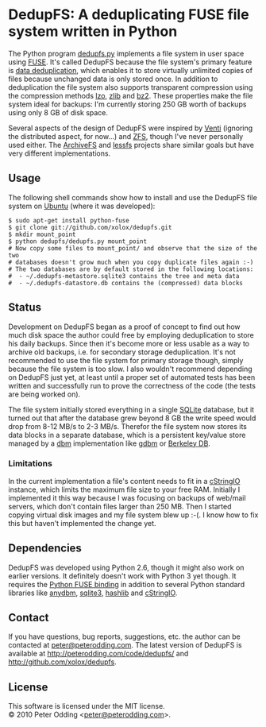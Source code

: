 # DedupFS: A deduplicating FUSE file system written in Python

The Python program [dedupfs.py](http://github.com/xolox/dedupfs/blob/master/dedupfs.py) implements a file system in user space using [FUSE](http://en.wikipedia.org/wiki/Filesystem_in_Userspace). It's called DedupFS because the file system's primary feature is [data deduplication](http://en.wikipedia.org/wiki/Data_deduplication), which enables it to store virtually unlimited copies of files because unchanged data is only stored once. In addition to deduplication the file system also supports transparent compression using the compression methods [lzo](http://en.wikipedia.org/wiki/LZO), [zlib](http://en.wikipedia.org/wiki/zlib) and [bz2](http://en.wikipedia.org/wiki/bz2). These properties make the file system ideal for backups: I'm currently storing 250 GB worth of backups using only 8 GB of disk space.

Several aspects of the design of DedupFS were inspired by [Venti](http://en.wikipedia.org/wiki/Venti) (ignoring the distributed aspect, for now…) and [ZFS](http://en.wikipedia.org/wiki/ZFS), though I've never personally used either. The [ArchiveFS](http://code.google.com/p/archivefs/) and [lessfs](http://www.lessfs.com/) projects share similar goals but have very different implementations.

## Usage

The following shell commands show how to install and use the DedupFS file system on [Ubuntu](http://www.ubuntu.com/) (where it was developed):

    $ sudo apt-get install python-fuse
    $ git clone git://github.com/xolox/dedupfs.git
    $ mkdir mount_point
    $ python dedupfs/dedupfs.py mount_point
    # Now copy some files to mount_point/ and observe that the size of the two
    # databases doesn't grow much when you copy duplicate files again :-)
    # The two databases are by default stored in the following locations:
    #  - ~/.dedupfs-metastore.sqlite3 contains the tree and meta data
    #  - ~/.dedupfs-datastore.db contains the (compressed) data blocks

## Status

Development on DedupFS began as a proof of concept to find out how much disk space the author could free by employing deduplication to store his daily backups. Since then it's become more or less usable as a way to archive old backups, i.e. for secondary storage deduplication. It's not recommended to use the file system for primary storage though, simply because the file system is too slow. I also wouldn't recommend depending on DedupFS just yet, at least until a proper set of automated tests has been written and successfully run to prove the correctness of the code (the tests are being worked on).

The file system initially stored everything in a single [SQLite](http://www.sqlite.org/) database, but it turned out that after the database grew beyond 8 GB the write speed would drop from 8-12 MB/s to 2-3 MB/s. Therefor the file system now stores its data blocks in a separate database, which is a persistent key/value store managed by a [dbm](http://en.wikipedia.org/wiki/dbm) implementation like [gdbm](http://www.gnu.org/software/gdbm/gdbm.html) or [Berkeley DB](http://en.wikipedia.org/wiki/Berkeley_DB).

### Limitations

In the current implementation a file's content needs to fit in a [cStringIO](http://docs.python.org/library/stringio.html#module-cStringIO) instance, which limits the maximum file size to your free RAM. Initially I implemented it this way because I was focusing on backups of web/mail servers, which don't contain files larger than 250 MB. Then I started copying virtual disk images and my file system blew up :-(. I know how to fix this but haven't implemented the change yet.

## Dependencies

DedupFS was developed using Python 2.6, though it might also work on earlier versions. It definitely doesn't work with Python 3 yet though. It requires the [Python FUSE binding](http://sourceforge.net/apps/mediawiki/fuse/index.php?title=FUSE_Python_tutorial) in addition to several Python standard libraries like [anydbm](http://docs.python.org/library/anydbm.html), [sqlite3](http://docs.python.org/library/sqlite3.html), [hashlib](http://docs.python.org/library/hashlib.html) and [cStringIO](http://docs.python.org/library/stringio.html#module-cStringIO).

## Contact

If you have questions, bug reports, suggestions, etc. the author can be contacted at <peter@peterodding.com>. The latest version of DedupFS is available at <http://peterodding.com/code/dedupfs/> and <http://github.com/xolox/dedupfs>.

## License

This software is licensed under the MIT license.  
© 2010 Peter Odding &lt;<peter@peterodding.com>&gt;.
